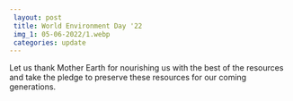 ```yaml
---
 layout: post
 title: World Environment Day '22
 img_1: 05-06-2022/1.webp
 categories: update
---
```


Let us thank Mother Earth for nourishing us with the best of the resources and take the pledge to preserve these resources for our coming generations.
